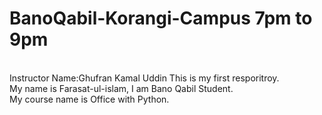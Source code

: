 # BanoQabil-Korangi-Campus 7pm to 9pm
<br>
Instructor Name:Ghufran Kamal Uddin
This is my first resporitroy.
<br>
My name is Farasat-ul-islam, I am Bano Qabil Student.
<br>
My course name is Office with Python.
